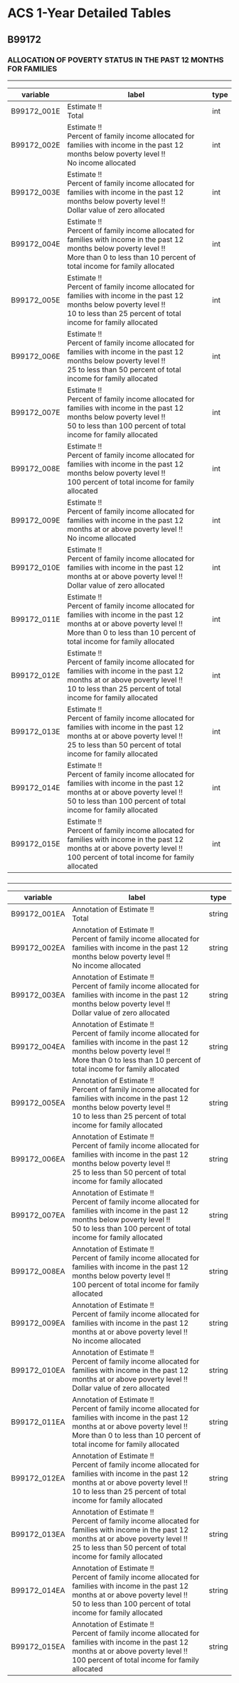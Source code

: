 # ACS 1-Year Detailed Tables

## B99172

### ALLOCATION OF POVERTY STATUS IN THE PAST 12 MONTHS FOR FAMILIES

___

| variable | label | type |
| ----- | ----- | ----- |
| B99172_001E | Estimate !!<br>Total | int |
| B99172_002E | Estimate !!<br>Percent of family income allocated for families with income in the past 12 months below poverty level !!<br>No income allocated | int |
| B99172_003E | Estimate !!<br>Percent of family income allocated for families with income in the past 12 months below poverty level !!<br>Dollar value of zero allocated | int |
| B99172_004E | Estimate !!<br>Percent of family income allocated for families with income in the past 12 months below poverty level !!<br>More than 0 to less than 10 percent of total income for family allocated | int |
| B99172_005E | Estimate !!<br>Percent of family income allocated for families with income in the past 12 months below poverty level !!<br>10 to less than 25 percent of total income for family allocated | int |
| B99172_006E | Estimate !!<br>Percent of family income allocated for families with income in the past 12 months below poverty level !!<br>25 to less than 50 percent of total income for family allocated | int |
| B99172_007E | Estimate !!<br>Percent of family income allocated for families with income in the past 12 months below poverty level !!<br>50 to less than 100 percent of total income for family allocated | int |
| B99172_008E | Estimate !!<br>Percent of family income allocated for families with income in the past 12 months below poverty level !!<br>100 percent of total income for family allocated | int |
| B99172_009E | Estimate !!<br>Percent of family income allocated for families with income in the past 12 months at or above poverty level !!<br>No income allocated | int |
| B99172_010E | Estimate !!<br>Percent of family income allocated for families with income in the past 12 months at or above poverty level !!<br>Dollar value of zero allocated | int |
| B99172_011E | Estimate !!<br>Percent of family income allocated for families with income in the past 12 months at or above poverty level !!<br>More than 0 to less than 10 percent of total income for family allocated | int |
| B99172_012E | Estimate !!<br>Percent of family income allocated for families with income in the past 12 months at or above poverty level !!<br>10 to less than 25 percent of total income for family allocated | int |
| B99172_013E | Estimate !!<br>Percent of family income allocated for families with income in the past 12 months at or above poverty level !!<br>25 to less than 50 percent of total income for family allocated | int |
| B99172_014E | Estimate !!<br>Percent of family income allocated for families with income in the past 12 months at or above poverty level !!<br>50 to less than 100 percent of total income for family allocated | int |
| B99172_015E | Estimate !!<br>Percent of family income allocated for families with income in the past 12 months at or above poverty level !!<br>100 percent of total income for family allocated | int |
### 

___

| variable | label | type |
| ----- | ----- | ----- |
| B99172_001EA | Annotation of Estimate !!<br>Total | string |
| B99172_002EA | Annotation of Estimate !!<br>Percent of family income allocated for families with income in the past 12 months below poverty level !!<br>No income allocated | string |
| B99172_003EA | Annotation of Estimate !!<br>Percent of family income allocated for families with income in the past 12 months below poverty level !!<br>Dollar value of zero allocated | string |
| B99172_004EA | Annotation of Estimate !!<br>Percent of family income allocated for families with income in the past 12 months below poverty level !!<br>More than 0 to less than 10 percent of total income for family allocated | string |
| B99172_005EA | Annotation of Estimate !!<br>Percent of family income allocated for families with income in the past 12 months below poverty level !!<br>10 to less than 25 percent of total income for family allocated | string |
| B99172_006EA | Annotation of Estimate !!<br>Percent of family income allocated for families with income in the past 12 months below poverty level !!<br>25 to less than 50 percent of total income for family allocated | string |
| B99172_007EA | Annotation of Estimate !!<br>Percent of family income allocated for families with income in the past 12 months below poverty level !!<br>50 to less than 100 percent of total income for family allocated | string |
| B99172_008EA | Annotation of Estimate !!<br>Percent of family income allocated for families with income in the past 12 months below poverty level !!<br>100 percent of total income for family allocated | string |
| B99172_009EA | Annotation of Estimate !!<br>Percent of family income allocated for families with income in the past 12 months at or above poverty level !!<br>No income allocated | string |
| B99172_010EA | Annotation of Estimate !!<br>Percent of family income allocated for families with income in the past 12 months at or above poverty level !!<br>Dollar value of zero allocated | string |
| B99172_011EA | Annotation of Estimate !!<br>Percent of family income allocated for families with income in the past 12 months at or above poverty level !!<br>More than 0 to less than 10 percent of total income for family allocated | string |
| B99172_012EA | Annotation of Estimate !!<br>Percent of family income allocated for families with income in the past 12 months at or above poverty level !!<br>10 to less than 25 percent of total income for family allocated | string |
| B99172_013EA | Annotation of Estimate !!<br>Percent of family income allocated for families with income in the past 12 months at or above poverty level !!<br>25 to less than 50 percent of total income for family allocated | string |
| B99172_014EA | Annotation of Estimate !!<br>Percent of family income allocated for families with income in the past 12 months at or above poverty level !!<br>50 to less than 100 percent of total income for family allocated | string |
| B99172_015EA | Annotation of Estimate !!<br>Percent of family income allocated for families with income in the past 12 months at or above poverty level !!<br>100 percent of total income for family allocated | string |

